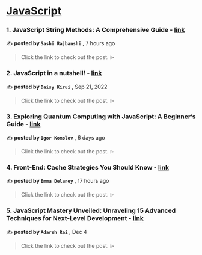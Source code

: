 
<h1><a href=https://medium.com/tag/javascript-development/recommended target="_blank" rel="noopener noreferrer">JavaScript</a></h1>
<h3>1. JavaScript String Methods: A Comprehensive Guide - <a href=https://medium.com/@sashiraj1222/javascript-string-methods-a-comprehensive-guide-bdc14334aeac?source=tag_recommended_feed---------0-84----------javascript_development----------d1d1419e_d674_44dd_abff_1300d38daa82------- target="_blank" rel="noopener noreferrer">link</a></h3>

✍️ **posted by `Sashi Rajbanshi`** <date> , 7 hours ago</date>

<blockquote>Click the link to check out the post. ⌲</blockquote>

<h3>2. JavaScript in a nutshell! - <a href=https://medium.com/@daisykirui/javascript-in-a-nutshell-669dab5b6e78?source=tag_recommended_feed---------1-107----------javascript_development----------d1d1419e_d674_44dd_abff_1300d38daa82------- target="_blank" rel="noopener noreferrer">link</a></h3>

✍️ **posted by `Daisy Kirui`** <date> , Sep 21, 2022</date>

<blockquote>Click the link to check out the post. ⌲</blockquote>

<h3>3. Exploring Quantum Computing with JavaScript: A Beginner’s Guide - <a href=https://medium.com/@yourfuse/exploring-quantum-computing-with-javascript-a-beginners-guide-d29a4af15ec7?source=tag_recommended_feed---------2-85----------javascript_development----------d1d1419e_d674_44dd_abff_1300d38daa82------- target="_blank" rel="noopener noreferrer">link</a></h3>

✍️ **posted by `Igor Komolov`** <date> , 6 days ago</date>

<blockquote>Click the link to check out the post. ⌲</blockquote>

<h3>4. Front-End: Cache Strategies You Should Know - <a href=https://medium.com/@emma-delaney/front-end-cache-strategies-you-should-know-0cc49d58398f?source=tag_recommended_feed---------3-84----------javascript_development----------d1d1419e_d674_44dd_abff_1300d38daa82------- target="_blank" rel="noopener noreferrer">link</a></h3>

✍️ **posted by `Emma Delaney`** <date> , 17 hours ago</date>

<blockquote>Click the link to check out the post. ⌲</blockquote>

<h3>5. JavaScript Mastery Unveiled: Unraveling 15 Advanced Techniques for Next-Level Development - <a href=https://medium.com/@adarshrai3011/javascript-mastery-unveiled-unraveling-15-advanced-techniques-for-next-level-development-c5f2e63d0799?source=tag_recommended_feed---------4-85----------javascript_development----------d1d1419e_d674_44dd_abff_1300d38daa82------- target="_blank" rel="noopener noreferrer">link</a></h3>

✍️ **posted by `Adarsh Rai`** <date> , Dec 4</date>

<blockquote>Click the link to check out the post. ⌲</blockquote>

